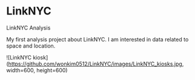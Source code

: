 # LinkNYC
LinkNYC Analysis

My first analysis project about LinkNYC.
I am interested in data related to space and location.


![LinkNYC kiosk](https://github.com/wonkim0512/LinkNYC/images/LinkNYC_kiosks.jpg, width=600, height=600)
